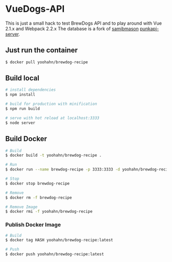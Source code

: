 # VueDogs-API

This is just a small hack to test BrewDogs API and to play around with Vue 2.1.x and Webpack 2.2.x
The database is a fork of [samjbmason](https://github.com/samjbmason) [punkapi-server](https://github.com/samjbmason/punkapi-server).

## Just run the container
``` bash
$ docker pull yoohahn/brewdog-recipe
```

## Build local

``` bash
# install dependencies
$ npm install

# build for production with minification
$ npm run build

# serve with hot reload at localhost:3333
$ node server
```

## Build Docker

``` bash
# Build
$ docker build -t yoohahn/brewdog-recipe .

# Run
$ docker run --name brewdog-recipe -p 3333:3333 -d yoohahn/brewdog-recipe

# Stop
$ docker stop brewdog-recipe

# Remove
$ docker rm -f brewdog-recipe

# Remove Image
$ docker rmi -f yoohahn/brewdog-recipe
```

### Publish Docker Image
``` bash
# Build
$ docker tag HASH yoohahn/brewdog-recipe:latest

# Push
$ docker push yoohahn/brewdog-recipe:latest
